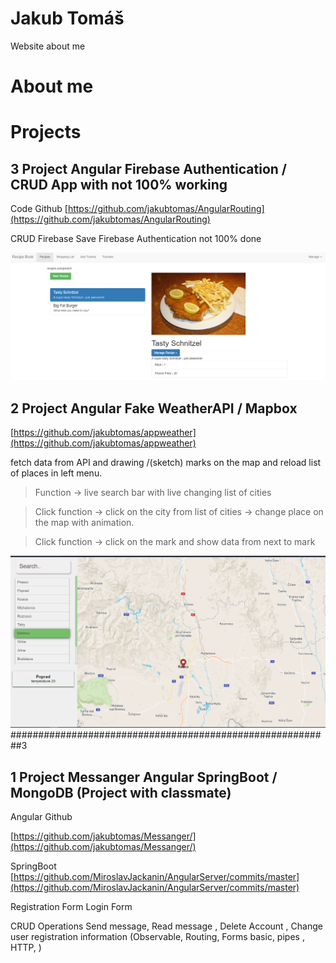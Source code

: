 # Jakub Tomáš 
Website about me 

# About me 


# Projects


##  3 Project  Angular Firebase Authentication / CRUD App with not  100% working

Code Github
[https://github.com/jakubtomas/AngularRouting](https://github.com/jakubtomas/AngularRouting)


CRUD Firebase 
Save 
Firebase Authentication not 100% done

![GitHub Logo](/images/three.png)


##  2 Project  Angular Fake WeatherAPI / Mapbox
[https://github.com/jakubtomas/appweather](https://github.com/jakubtomas/appweather)


fetch data from API and drawing /(sketch) marks on the map and reload list of places in left menu.

> Function -> live search bar with  live changing list of cities  

> Click function -> click on the city from list of cities -> change place on the map with animation.

> Click function  -> click on the mark and show data from next to mark


![GitHub Logo](/images/two.png)
 ##########################################################3

## 1 Project  Messanger Angular SpringBoot / MongoDB (Project with classmate)
Angular Github

[https://github.com/jakubtomas/Messanger/](https://github.com/jakubtomas/Messanger/)


SpringBoot 
[https://github.com/MiroslavJackanin/AngularServer/commits/master](https://github.com/MiroslavJackanin/AngularServer/commits/master)

Registration Form
Login Form

CRUD Operations
Send message, Read message , Delete Account , Change user registration information
(Observable, Routing, Forms basic, pipes , HTTP, )

